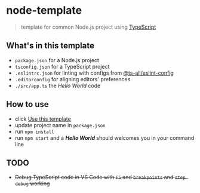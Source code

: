# node-template
> template for common Node.js project using [TypeScript](https://typescriptlang.org)

## What's in this template
* `package.json` for a Node.js project
* `tsconfig.json` for a TypeScript project
* `.eslintrc.json` for linting with configs from [@ts-all/eslint-config](https://www.npmjs.com/package/@ts-all/eslint-config)
* `.editorconfig` for aligning editors' preferences
* `./src/app.ts` the *Hello World* code

## How to use
* click [Use this template](https://github.com/ts-all/node-template/generate)
* update project name in `package.json`
* run `npm install`
* run `npm start` and a ***Hello World*** should welcomes you in your command line

## TODO
* ~~Debug TypeScript code in VS Code with `F5` and `breakpoints` and `step debug` working~~
